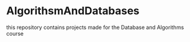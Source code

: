 # AlgorithsmAndDatabases
this repository contains projects made for the Database and Algorithms course
